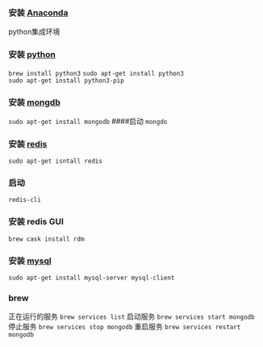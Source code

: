 

### 安装 [Anaconda](https://www.continuum.io/)
python集成环境

### 安装 [python](https://www.python.org/)

`brew install python3`
`sudo apt-get install python3`  
`sudo apt-get install python3-pip`

### 安装 [mongdb](https://www.mongodb.com/)
`sudo apt-get install mongodb` 
####启动
`mongdo`

### 安装 [redis](https://redis.io/)
`sudo apt-get isntall redis`
### 启动
`redis-cli`
### 安装 redis GUI
`brew cask install rdm`

### 安装 [mysql]()
`sudo apt-get install mysql-server mysql-client`

### brew

正在运行的服务 `brew services list`
启动服务 `brew services start mongodb`
停止服务 `brew services stop mongodb`
重启服务 `brew services restart mongodb`